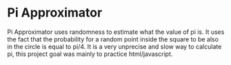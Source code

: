 Pi Approximator
===============

Pi Approximator uses randomness to estimate what the value of pi is. It uses the fact that the probability for a random point inside the square to be also in the circle is equal to pi/4.
It is a very unprecise and slow way to calculate pi, this project goal was mainly to practice html/javascript.
